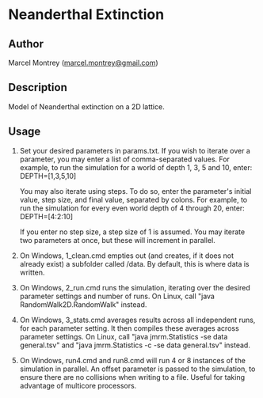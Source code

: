 # Neanderthal Extinction

## Author
Marcel Montrey (marcel.montrey@gmail.com)

## Description
Model of Neanderthal extinction on a 2D lattice.

## Usage
1. Set your desired parameters in params.txt. If you wish to iterate over a parameter, you may enter a list of comma-separated values. For example, to run the simulation for a world of depth 1, 3, 5 and 10, enter:
	DEPTH=[1,3,5,10]

	You may also iterate using steps. To do so, enter the parameter's initial value, step size, and final value, separated by colons. For example, to run the simulation for every even world depth of 4 through 20, enter:
	DEPTH=[4:2:10]

	If you enter no step size, a step size of 1 is assumed. You may iterate two parameters at once, but these will increment in parallel.

2. On Windows, 1_clean.cmd empties out (and creates, if it does not already exist) a subfolder called /data. By default, this is where data is written.

3. On Windows, 2_run.cmd runs the simulation, iterating over the desired parameter settings and number of runs. On Linux, call "java RandomWalk2D.RandomWalk" instead.

4. On Windows, 3_stats.cmd averages results across all independent runs, for each parameter setting. It then compiles these averages across parameter settings. On Linux, call "java jmrm.Statistics -se data general.tsv" and "java jmrm.Statistics -c -se data general.tsv" instead.

5. On Windows, run4.cmd and run8.cmd will run 4 or 8 instances of the simulation in parallel. An offset parameter is passed to the simulation, to ensure there are no collisions when writing to a file. Useful for taking advantage of multicore processors.